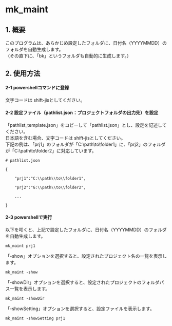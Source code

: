 # mk_maint  

## 1. 概要
   このプログラムは、あらかじめ設定したフォルダに、日付名（YYYYMMDD）のフォルダを自動生成します。  
   （その直下に、「bk」というフォルダも自動的に生成します。）  

## 2. 使用方法

#### 2-1 powershellコマンドに登録  
文字コードは shift-jisとしてください。

#### 2-2 設定ファイル（pathlist.json：プロジェクトフォルダの出力先）を設定  
「pathlist_template.json」をコピーして「pathlist.json」とし、設定を記述してください。  
日本語を含む場合、文字コードは shift-jisとしてください。  
下記の例は、「prj1」のフォルダが「C:\path\to\folder1」に、「prj2」のフォルダが「C:\path\to\folder2」に対応しています。  
<div class="snippet-clipboard-content notranslate overflow-auto">
<pre class="notranslate"><code># pathlist.json<br>
{<br>
    "prj1":"C:\\path\\to\\folder1",<br>
    "prj2":"G:\\path\\to\\folder2",<br>
    ...<br>
}
</code></pre>  

#### 2-3 powershellで実行
以下を叩くと、上記で設定したフォルダに、日付名（YYYYMMDD）のフォルダを自動生成します。  
<div class="snippet-clipboard-content notranslate overflow-auto">
<pre class="notranslate"><code>mk_maint prj1</code></pre>  

「-show」オプションを選択すると、設定されたプロジェクト名の一覧を表示します。  
<div class="snippet-clipboard-content notranslate overflow-auto">
<pre class="notranslate"><code>mk_maint -show</code></pre>  

「-showDir」オプションを選択すると、設定されたプロジェクトのフォルダパス一覧を表示します。  
<div class="snippet-clipboard-content notranslate overflow-auto">
<pre class="notranslate"><code>mk_maint -showDir</code></pre>  

「-showSetting」オプションを選択すると、設定ファイルを表示します。  
<div class="snippet-clipboard-content notranslate overflow-auto">
<pre class="notranslate"><code>mk_maint -showSetting prj1</code></pre>  
